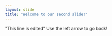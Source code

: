 ```yaml
---
layout: slide
title: "Welcome to our second slide!"
---
```

"This line is edited"
Use the left arrow to go back!
